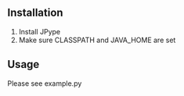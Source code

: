 Installation
--------------

1. Install JPype 
2. Make sure CLASSPATH and JAVA_HOME are set


Usage
--------------

Please see example.py
